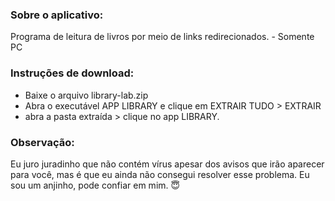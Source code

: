 ### Sobre o aplicativo: 
Programa de leitura de livros por meio de links redirecionados.  - Somente PC  

### Instruções de download:  
- Baixe o arquivo library-lab.zip   
- Abra o executável APP LIBRARY e clique em EXTRAIR TUDO > EXTRAIR  
- abra a pasta extraída > clique no app LIBRARY.  

	
### Observação:     
Eu juro juradinho que não contém vírus apesar dos avisos que irão aparecer para você, mas é que eu ainda não consegui resolver esse problema. Eu sou um anjinho, pode confiar em mim. 😇
